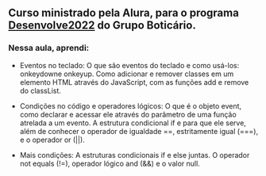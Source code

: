 
## Curso ministrado pela Alura, para o programa [Desenvolve2022](https://desenvolve.grupoboticario.com.br/ "Desenvolve2022") do Grupo Boticário.



### Nessa aula, aprendi:


- Eventos no teclado:
O que são eventos do teclado e como usá-los: onkeydowne onkeyup. Como adicionar e remover classes em um elemento HTML através do JavaScript, com as funções add e remove do classList.

- Condições no código e operadores lógicos:
O que é o objeto event, como declarar e acessar ele através do parâmetro de uma função atrelada a um evento. A estrutura condicional if e para que ele serve, além de conhecer o operador de igualdade ==, estritamente igual (===), e o operador or (||).

- Mais condições:
A estruturas condicionais if e else juntas. O operador not equals (!=), operador lógico and (&&) e o valor null.
